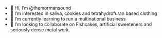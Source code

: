 - 👋 Hi, I’m @themormansound
- 👀 I’m interested in saliva, cookies and tetrahydrofuran based clothing
- 🌱 I’m currently learning to run a multinational business
- 💞️ I’m looking to collaborate on Fishcakes, artificial sweeteners and seriously dense metal work.

<!---
themormansound/themormansound is a ✨ special ✨ repository because its `README.md` (this file) appears on your GitHub profile.
You can click the Preview link to take a look at your changes.
--->

